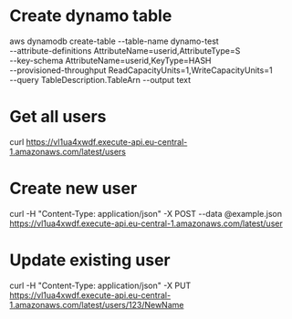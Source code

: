 # Create dynamo table

aws dynamodb create-table --table-name dynamo-test \
  --attribute-definitions AttributeName=userid,AttributeType=S \
  --key-schema AttributeName=userid,KeyType=HASH \
  --provisioned-throughput ReadCapacityUnits=1,WriteCapacityUnits=1 \
  --query TableDescription.TableArn --output text

# Get all users
curl https://vl1ua4xwdf.execute-api.eu-central-1.amazonaws.com/latest/users

# Create new user
curl -H "Content-Type: application/json" -X POST --data @example.json https://vl1ua4xwdf.execute-api.eu-central-1.amazonaws.com/latest/user

# Update existing user
curl -H "Content-Type: application/json" -X PUT https://vl1ua4xwdf.execute-api.eu-central-1.amazonaws.com/latest/users/123/NewName
